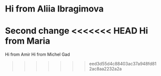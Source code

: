 # Hi from Aliia Ibragimova
Second change
<<<<<<< HEAD
Hi from Maria
=======
Hi from Amir 
Hi from Michel Gad
>>>>>>> eed3d55d4c88403ac37a948fd812ac8aa2232a2a
